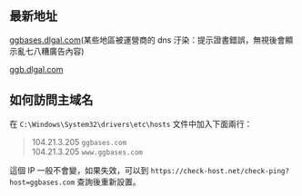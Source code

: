 ## 最新地址
[ggbases.dlgal.com](https://ggbases.dlgal.com)(某些地區被運營商的 dns 汙染：提示證書錯誤，無視後會顯示亂七八糟廣告內容)

[ggb.dlgal.com](https://ggb.dlgal.com)

## 如何訪問主域名
在 `C:\Windows\System32\drivers\etc\hosts` 文件中加入下面兩行：

>104.21.3.205	`ggbases.com`  
>104.21.3.205 `www.ggbases.com`  

這個 IP 一般不會變，如果失效，可以到 `https://check-host.net/check-ping?host=ggbases.com` 查詢後重新設置。
